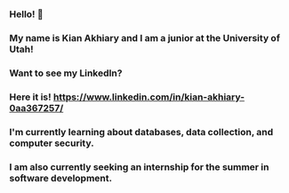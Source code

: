 ### Hello! 👋
### My name is Kian Akhiary and I am a junior at the University of Utah!
### Want to see my LinkedIn? 
### Here it is! https://www.linkedin.com/in/kian-akhiary-0aa367257/
### I'm currently learning about databases, data collection, and computer security.
### I am also currently seeking an internship for the summer in software development.
<!--
**kian29/kian29** is a ✨ _special_ ✨ repository because its `README.md` (this file) appears on your GitHub profile.

Here are some ideas to get you started:

- 🔭 I’m currently working on ...
- 🌱 I’m currently learning ...
- 👯 I’m looking to collaborate on ...
- 🤔 I’m looking for help with ...
- 💬 Ask me about ...
- 📫 How to reach me: ...
- 😄 Pronouns: ...
- ⚡ Fun fact: ...
-->
